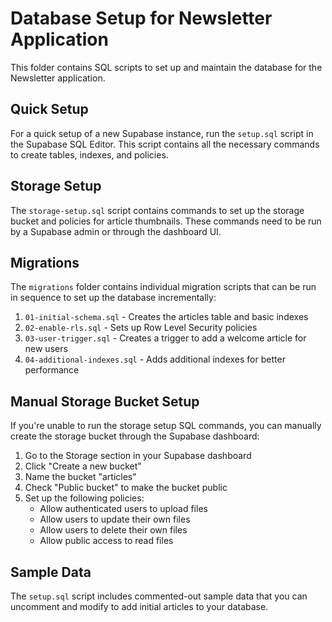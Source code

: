 # Database Setup for Newsletter Application

This folder contains SQL scripts to set up and maintain the database for the Newsletter application.

## Quick Setup

For a quick setup of a new Supabase instance, run the `setup.sql` script in the Supabase SQL Editor. This script contains all the necessary commands to create tables, indexes, and policies.

## Storage Setup

The `storage-setup.sql` script contains commands to set up the storage bucket and policies for article thumbnails. These commands need to be run by a Supabase admin or through the dashboard UI.

## Migrations

The `migrations` folder contains individual migration scripts that can be run in sequence to set up the database incrementally:

1. `01-initial-schema.sql` - Creates the articles table and basic indexes
2. `02-enable-rls.sql` - Sets up Row Level Security policies
3. `03-user-trigger.sql` - Creates a trigger to add a welcome article for new users
4. `04-additional-indexes.sql` - Adds additional indexes for better performance

## Manual Storage Bucket Setup

If you're unable to run the storage setup SQL commands, you can manually create the storage bucket through the Supabase dashboard:

1. Go to the Storage section in your Supabase dashboard
2. Click "Create a new bucket"
3. Name the bucket "articles"
4. Check "Public bucket" to make the bucket public
5. Set up the following policies:
   - Allow authenticated users to upload files
   - Allow users to update their own files
   - Allow users to delete their own files
   - Allow public access to read files

## Sample Data

The `setup.sql` script includes commented-out sample data that you can uncomment and modify to add initial articles to your database.
